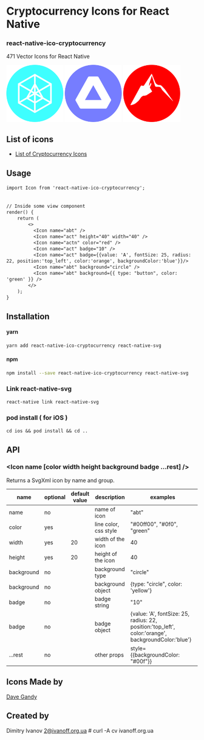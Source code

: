 # Cryptocurrency Icons for React Native

### react-native-ico-cryptocurrency

471 Vector Icons for React Native

<img src="./static/abt.png" alt="abt" width="150" height="150"> <img src="./static/act.png" alt="act" width="150" height="150"> <img src="./static/actn.png" alt="actn" width="150" height="150">

## List of icons

- [List of Cryptocurrency Icons](http://ico.simpleness.org/pack/cryptocurrency)

## Usage

```
import Icon from 'react-native-ico-cryptocurrency';


// Inside some view component
render() {
    return (
        <>
          <Icon name="abt" />
          <Icon name="act" height="40" width="40" />
          <Icon name="actn" color="red" />
          <Icon name="act" badge="10" />
          <Icon name="act" badge={{value: 'A', fontSize: 25, radius: 22, position:'top_left', color:'orange', backgroundColor:'blue'}}/>
          <Icon name="abt" background="circle" />
          <Icon name="abt" background={{ type: "button", color: 'green' }} />
        </>
    );
}

```

## Installation

#### yarn

```bash
yarn add react-native-ico-cryptocurrency react-native-svg
```

#### npm

```bash
npm install --save react-native-ico-cryptocurrency react-native-svg
```

### Link react-native-svg

```bash
react-native link react-native-svg
```

### pod install ( for iOS )

```
cd ios && pod install && cd ..
```

## API

### <Icon name [color width height background badge ...rest] />

Returns a SvgXml icon by name and group.

 name | optional | default value | description | examples
------|----------|---------------|-------------|---------
name | no |  | name of icon | "abt"
color | yes | | line color, css style | "#00ff00", "#0f0", "green"
width | yes | 20 | width of the icon | 40
height | yes | 20 | height of the icon | 40
background | no | | background type | "circle"
background | no | | background object | {type: "circle", color: 'yellow'}
badge | no | | badge string | "10"
badge | no | | badge object | {value: 'A', fontSize: 25, radius: 22, position:'top_left', color:'orange', backgroundColor:'blue'}
...rest | no | | other props | style={{backgroundColor: "#00f"}}

## Icons Made by

[Dave Gandy](https://www.flaticon.com/authors/dave-gandy)

## Created by

Dimitry Ivanov <2@ivanoff.org.ua> # curl -A cv ivanoff.org.ua
